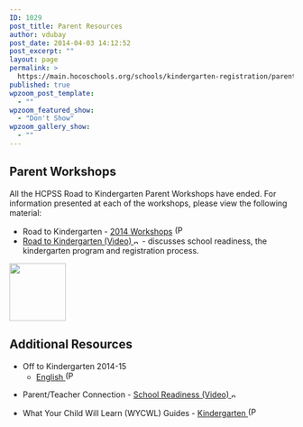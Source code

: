 ```yaml
---
ID: 1029
post_title: Parent Resources
author: vdubay
post_date: 2014-04-03 14:12:52
post_excerpt: ""
layout: page
permalink: >
  https://main.hocoschools.org/schools/kindergarten-registration/parent-resources/
published: true
wpzoom_post_template:
  - ""
wpzoom_featured_show:
  - "Don't Show"
wpzoom_gallery_show:
  - ""
---
```

<h2>Parent Workshops</h2>

<p>All the HCPSS Road to Kindergarten Parent Workshops have ended. For information presented at each of the workshops, please view the following material:</p>

<ul>
  <li>Road to Kindergarten - <a href="/f/schools/kindergarten/road2Kflyer.pdf">2014 Workshops</a> <img alt="(PDF)" src="/f/images/bullet-pdf.gif" width="16" height="16" align="bottom" border="0" /></li>
  <li><a href="http://hcpsstv.granicus.com/MediaPlayer.php?view_id=2&amp;clip_id=633" target="_blank">Road to Kindergarten (Video) <img alt="new webpage" src="/f/images/new_webpage.gif" width="11" height="10" align="bottom" border="0" /></a> - discusses school readiness, the kindergarten program and registration process.</li>
</ul>

<img class="pict" src="/f/schools/kindergarten/off2kinder_sml.jpg" alt="" width="100" height="102" />

<h2>Additional Resources</h2>

<ul>
  <li>Off to Kindergarten 2014-15
   <ul>
    <li><a href="/f/newlanguages/docs/eng_off2kinder201415.pdf">English <img alt="(PDF)" src="/f/images/bullet-pdf.gif" width="16" height="16" align="bottom" border="0" /></a></li>
   </ul>
  </li>
</ul>

<ul>
  <li>Parent/Teacher Connection - <a href="http://hcpsstv.granicus.com/MediaPlayer.php?view_id=2&amp;clip_id=652" target="_blank">School Readiness (Video)</a><a href="k_transition.shtml"> <img alt="new webpage" src="/f/images/new_webpage.gif" width="11" height="10" align="bottom" border="0" /></a></li>
</ul>

<ul>
  <li>What Your Child Will Learn (WYCWL) Guides - <a href="/f/newlanguages/docs/eng_wycwl_201314grk.pdf">Kindergarten <img alt="(PDF)" src="/f/images/bullet-pdf.gif" width="16" height="16" align="bottom" border="0" /></a></li>
</ul>